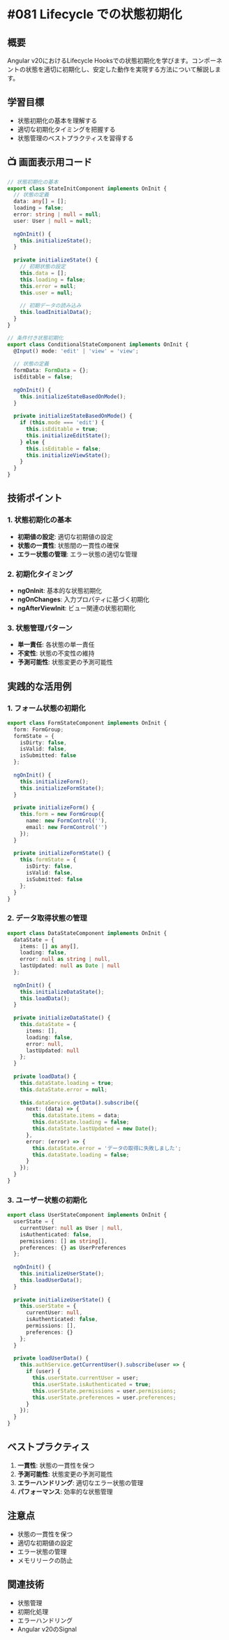 # #081 Lifecycle での状態初期化

## 概要
Angular v20におけるLifecycle Hooksでの状態初期化を学びます。コンポーネントの状態を適切に初期化し、安定した動作を実現する方法について解説します。

## 学習目標
- 状態初期化の基本を理解する
- 適切な初期化タイミングを把握する
- 状態管理のベストプラクティスを習得する

## 📺 画面表示用コード

```typescript
// 状態初期化の基本
export class StateInitComponent implements OnInit {
  // 状態の定義
  data: any[] = [];
  loading = false;
  error: string | null = null;
  user: User | null = null;
  
  ngOnInit() {
    this.initializeState();
  }
  
  private initializeState() {
    // 初期状態の設定
    this.data = [];
    this.loading = false;
    this.error = null;
    this.user = null;
    
    // 初期データの読み込み
    this.loadInitialData();
  }
}
```

```typescript
// 条件付き状態初期化
export class ConditionalStateComponent implements OnInit {
  @Input() mode: 'edit' | 'view' = 'view';
  
  // 状態の定義
  formData: FormData = {};
  isEditable = false;
  
  ngOnInit() {
    this.initializeStateBasedOnMode();
  }
  
  private initializeStateBasedOnMode() {
    if (this.mode === 'edit') {
      this.isEditable = true;
      this.initializeEditState();
    } else {
      this.isEditable = false;
      this.initializeViewState();
    }
  }
}
```

## 技術ポイント

### 1. 状態初期化の基本
- **初期値の設定**: 適切な初期値の設定
- **状態の一貫性**: 状態間の一貫性の確保
- **エラー状態の管理**: エラー状態の適切な管理

### 2. 初期化タイミング
- **ngOnInit**: 基本的な状態初期化
- **ngOnChanges**: 入力プロパティに基づく初期化
- **ngAfterViewInit**: ビュー関連の状態初期化

### 3. 状態管理パターン
- **単一責任**: 各状態の単一責任
- **不変性**: 状態の不変性の維持
- **予測可能性**: 状態変更の予測可能性

## 実践的な活用例

### 1. フォーム状態の初期化
```typescript
export class FormStateComponent implements OnInit {
  form: FormGroup;
  formState = {
    isDirty: false,
    isValid: false,
    isSubmitted: false
  };
  
  ngOnInit() {
    this.initializeForm();
    this.initializeFormState();
  }
  
  private initializeForm() {
    this.form = new FormGroup({
      name: new FormControl(''),
      email: new FormControl('')
    });
  }
  
  private initializeFormState() {
    this.formState = {
      isDirty: false,
      isValid: false,
      isSubmitted: false
    };
  }
}
```

### 2. データ取得状態の管理
```typescript
export class DataStateComponent implements OnInit {
  dataState = {
    items: [] as any[],
    loading: false,
    error: null as string | null,
    lastUpdated: null as Date | null
  };
  
  ngOnInit() {
    this.initializeDataState();
    this.loadData();
  }
  
  private initializeDataState() {
    this.dataState = {
      items: [],
      loading: false,
      error: null,
      lastUpdated: null
    };
  }
  
  private loadData() {
    this.dataState.loading = true;
    this.dataState.error = null;
    
    this.dataService.getData().subscribe({
      next: (data) => {
        this.dataState.items = data;
        this.dataState.loading = false;
        this.dataState.lastUpdated = new Date();
      },
      error: (error) => {
        this.dataState.error = 'データの取得に失敗しました';
        this.dataState.loading = false;
      }
    });
  }
}
```

### 3. ユーザー状態の初期化
```typescript
export class UserStateComponent implements OnInit {
  userState = {
    currentUser: null as User | null,
    isAuthenticated: false,
    permissions: [] as string[],
    preferences: {} as UserPreferences
  };
  
  ngOnInit() {
    this.initializeUserState();
    this.loadUserData();
  }
  
  private initializeUserState() {
    this.userState = {
      currentUser: null,
      isAuthenticated: false,
      permissions: [],
      preferences: {}
    };
  }
  
  private loadUserData() {
    this.authService.getCurrentUser().subscribe(user => {
      if (user) {
        this.userState.currentUser = user;
        this.userState.isAuthenticated = true;
        this.userState.permissions = user.permissions;
        this.userState.preferences = user.preferences;
      }
    });
  }
}
```

## ベストプラクティス

1. **一貫性**: 状態の一貫性を保つ
2. **予測可能性**: 状態変更の予測可能性
3. **エラーハンドリング**: 適切なエラー状態の管理
4. **パフォーマンス**: 効率的な状態管理

## 注意点

- 状態の一貫性を保つ
- 適切な初期値の設定
- エラー状態の管理
- メモリリークの防止

## 関連技術
- 状態管理
- 初期化処理
- エラーハンドリング
- Angular v20のSignal
